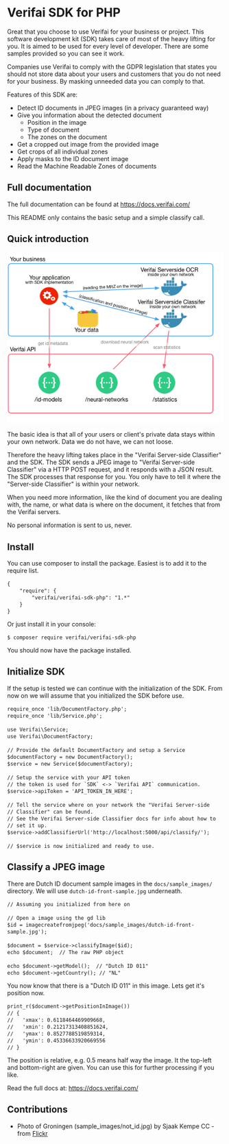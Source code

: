 # Verifai SDK for PHP

Great that you choose to use Verifai for your business or project. This software development kit (SDK) takes
care of most of the heavy lifting for you. It is aimed to be used for every level of developer. There are some samples provided so you can see it work.

Companies use Verifai to comply with the GDPR legislation that states
you should not store data about your users and customers that you do not
need for your business. By masking unneeded data you can comply to that.

Features of this SDK are:

 * Detect ID documents in JPEG images (in a privacy guaranteed way)
 * Give you information about the detected document
    * Position in the image
    * Type of document
    * The zones on the document
 * Get a cropped out image from the provided image
 * Get crops of all individual zones
 * Apply masks to the ID document image
 * Read the Machine Readable Zones of documents

## Full documentation

The full documentation can be found at https://docs.verifai.com/

This README only contains the basic setup and a simple classify call.

## Quick introduction

![Highlevel setup](docs/Server-SDK-flow-with-ocr-design.png)

The basic idea is that all of your users or client's private data stays within
your own network. Data we do not have, we can not loose.

Therefore the heavy lifting takes place in the
"Verifai Server-side Classifier" and the SDK. The SDK sends a JPEG image
to "Verifai Server-side Classifier" via a HTTP POST request, and it responds with a JSON result. The SDK
processes that response for you. You only have to tell it where the
"Server-side Classifier" is within your network.

When you need more information, like the kind of document you are dealing with, the name, or what
data is where on the document, it fetches that from the Verifai servers.

No personal information is sent to us, never.

## Install

You can use composer to install the package. Easiest is to add it to the
require list.

    {
        "require": {
            "verifai/verifai-sdk-php": "1.*"
        }
    }

Or just install it in your console:

    $ composer require verifai/verifai-sdk-php

You should now have the package installed.

## Initialize SDK

If the setup is tested we can continue with the initialization of the
SDK. From now on we will assume that you initialized the SDK before use.

    require_once 'lib/DocumentFactory.php';
    require_once 'lib/Service.php';

    use Verifai\Service;
    use Verifai\DocumentFactory;
    
    // Provide the default DocumentFactory and setup a Service
    $documentFactory = new DocumentFactory();
    $service = new Service($documentFactory);

    // Setup the service with your API token
    // the token is used for `SDK` <-> `Verifai API` communication.
    $service->apiToken = 'API_TOKEN_IN_HERE';

    // Tell the service where on your network the "Verifai Server-side
    // Classifier" can be found.
    // See the Verifai Server-side Classifier docs for info about how to
    // set it up.
    $service->addClassifierUrl('http://localhost:5000/api/classify/');
    
    // $service is now initialized and ready to use.

## Classify a JPEG image

There are Dutch ID document sample images in the `docs/sample_images/`
directory. We will use `dutch-id-front-sample.jpg` underneath.

    // Assuming you initialized from here on

    // Open a image using the gd lib
    $id = imagecreatefromjpeg('docs/sample_images/dutch-id-front-sample.jpg');

    $document = $service->classifyImage($id);
    echo $document;  // The raw PHP object

    echo $document->getModel();  // "Dutch ID 011"
    echo $document->getCountry(); // "NL"

You now know that there is a "Dutch ID 011" in this image. Lets get it's
position now.

    print_r($document->getPositionInImage())
    // {
    //   'xmax': 0.6118464469909668,
    //   'xmin': 0.21217313408851624,
    //   'ymax': 0.8527788519859314,
    //   'ymin': 0.45336633920669556
    // }

The position is relative, e.g. 0.5 means half way the image. It
the top-left and bottom-right are given. You can use this for further
processing if you like.

Read the full docs at: https://docs.verifai.com/

## Contributions

 * Photo of Groningen (sample\_images/not\_id.jpg) by Sjaak Kempe CC - from [Flickr](https://flic.kr/p/YEXuY1)